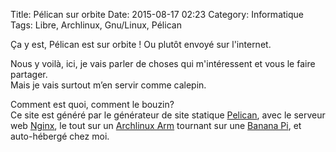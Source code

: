 Title: Pélican sur orbite
Date: 2015-08-17 02:23
Category: Informatique
Tags: Libre, Archlinux, Gnu/Linux, Pélican

Ça y est, Pélican est sur orbite ! Ou plutôt envoyé sur l'internet.

Nous y voilà, ici, je vais parler de choses qui m'intéressent et vous le faire partager.  
Mais je vais surtout m’en servir comme calepin.

Comment est quoi, comment le bouzin?  
Ce site est généré par le générateur de site statique [Pelican], avec le serveur web [Nginx], le tout sur un [Archlinux Arm] tournant sur une [Banana Pi], et auto-hébergé chez moi.

[Pelican]: http://blog.getpelican.com/
[Nginx]: http://nginx.org/
[Archlinux Arm]: http://archlinuxarm.org/
[Banana Pi]: http://www.banana-pi.com
